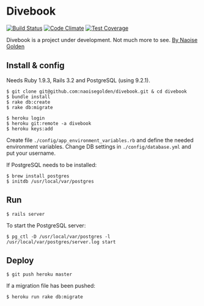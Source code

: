 # Divebook

[![Build Status](https://secure.travis-ci.org/naoisegolden/divebook.png)](http://travis-ci.org/naoisegolden/divebook) [![Code Climate](https://codeclimate.com/github/naoisegolden/divebook/badges/gpa.svg)](https://codeclimate.com/github/naoisegolden/divebook) [![Test Coverage](https://codeclimate.com/github/naoisegolden/divebook/badges/coverage.svg)](https://codeclimate.com/github/naoisegolden/divebook)

Divebook is a project under development. Not much more to see. <a href="https://plus.google.com/103700467070879436555/" rel="author">By Naoise Golden</a>

## Install & config

Needs Ruby 1.9.3, Rails 3.2 and PostgreSQL (using 9.2.1).

    $ git clone git@github.com:naoisegolden/divebook.git & cd divebook
    $ bundle install
    $ rake db:create
    $ rake db:migrate

    $ heroku login
    $ heroku git:remote -a divebook
    $ heroku keys:add

Create file `./config/app_environment_variables.rb` and define the needed environment variables. Change DB settings in `./config/database.yml` and put your username.

If PostgreSQL needs to be installed:

    $ brew install postgres
    $ initdb /usr/local/var/postgres

## Run

    $ rails server

To start the PostgreSQL server:

    $ pg_ctl -D /usr/local/var/postgres -l /usr/local/var/postgres/server.log start

## Deploy

    $ git push heroku master

If a migration file has been pushed:

    $ heroku run rake db:migrate

